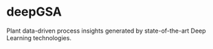 # deepGSA
Plant data-driven process insights generated by state-of-the-art Deep Learning technologies.
